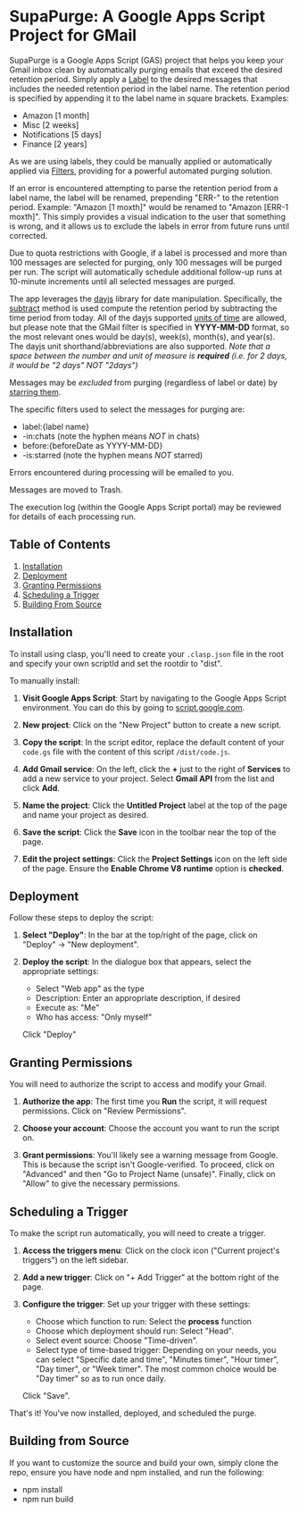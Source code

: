 # SupaPurge: A Google Apps Script Project for GMail

SupaPurge is a Google Apps Script (GAS) project that helps you keep your Gmail inbox clean by automatically purging emails that exceed the desired retention period. Simply apply a [Label](https://support.google.com/mail/answer/118708) to the desired messages that includes the needed retention period in the label name. The retention period is specified by appending it to the label name in square brackets.  Examples:

* Amazon [1 month]
* Misc [2 weeks]
* Notifications [5 days]
* Finance [2 years]

As we are using labels, they could be manually applied or automatically applied via [Filters](https://workspace.google.com/blog/productivity-collaboration/how-to-master-gmails-advanced-search-and-labelling), providing for a powerful automated purging solution.

If an error is encountered attempting to parse the retention period from a label name, the label will be renamed, prepending "ERR-" to the retention period.  Example:  "Amazon [1 moxth]" would be renamed to "Amazon [ERR-1 moxth]". This simply provides a visual indication to the user that something is wrong, and it allows us to exclude the labels in error from future runs until corrected.

Due to quota restrictions with Google, if a label is processed and more than 100 messages are selected for purging, only 100 messages will be purged per run.  The script will automatically schedule additional follow-up runs at 10-minute increments until all selected messages are purged.

The app leverages the [dayjs](https://day.js.org/) library for date manipulation.  Specifically, the [subtract](https://day.js.org/docs/en/manipulate/subtract) method is used compute the retention period by subtracting the time period from today.  All of the dayjs supported [units of time](https://day.js.org/docs/en/manipulate/add#list-of-all-available-units) are allowed, but please note that the GMail filter is specified in **YYYY-MM-DD** format, so the most relevant ones would be day(s), week(s), month(s), and year(s).  The dayjs unit shorthand/abbreviations are also supported.  *Note that a space between the number and unit of measure is **required** (i.e. for 2 days, it would be "2 days" NOT "2days")*

Messages may be *excluded* from purging (regardless of label or date) by [starring them](https://support.google.com/mail/answer/5904).

The specific filters used to select the messages for purging are:
* label:{label name}
* -in:chats (note the hyphen means *NOT* in chats)
* before:{beforeDate as YYYY-MM-DD}
* -is:starred (note the hyphen means *NOT* starred)

Errors encountered during processing will be emailed to you.

Messages are moved to Trash.

The execution log (within the Google Apps Script portal) may be reviewed for details of each processing run.

## Table of Contents

1. [Installation](#installation)
2. [Deployment](#deployment)
3. [Granting Permissions](#granting-permissions)
4. [Scheduling a Trigger](#scheduling-a-trigger)
5. [Building From Source](#building-from-source)

## Installation

To install using clasp, you'll need to create your ````.clasp.json```` file in the root and specify your own scriptId and set the rootdir to "dist". 

To manually install:

1. **Visit Google Apps Script**: Start by navigating to the Google Apps Script environment. You can do this by going to [script.google.com](https://script.google.com/). 

2. **New project**: Click on the "New Project" button to create a new script.

3. **Copy the script**: In the script editor, replace the default content of your ````code.gs```` file with the content of this script ````/dist/code.js````. 

4. **Add Gmail service**: On the left, click the **+** just to the right of **Services** to add a new service to your project.  Select **Gmail API** from the list and click **Add**.

5. **Name the project**: Click the **Untitled Project** label at the top of the page and name your project as desired.

6. **Save the script**: Click the **Save** icon in the toolbar near the top of the page. 

7. **Edit the project settings**: Click the **Project Settings** icon on the left side of the page.  Ensure the **Enable Chrome V8 runtime** option is **checked**.

## Deployment

Follow these steps to deploy the script:

1. **Select "Deploy"**: In the bar at the top/right of the page, click on "Deploy" -> "New deployment".  

2. **Deploy the script**: In the dialogue box that appears, select the appropriate settings:
    - Select "Web app" as the type
    - Description: Enter an appropriate description, if desired
    - Execute as: "Me"
    - Who has access: "Only myself"

    Click "Deploy"

## Granting Permissions

You will need to authorize the script to access and modify your Gmail.

1. **Authorize the app**: The first time you **Run** the script, it will request permissions. Click on "Review Permissions".

2. **Choose your account**: Choose the account you want to run the script on.

3. **Grant permissions**: You'll likely see a warning message from Google. This is because the script isn't Google-verified. To proceed, click on "Advanced" and then "Go to Project Name (unsafe)". Finally, click on "Allow" to give the necessary permissions.

## Scheduling a Trigger

To make the script run automatically, you will need to create a trigger.

1. **Access the triggers menu**: Click on the clock icon ("Current project's triggers") on the left sidebar.

2. **Add a new trigger**: Click on "+ Add Trigger" at the bottom right of the page.

3. **Configure the trigger**: Set up your trigger with these settings:

    - Choose which function to run: Select the **process** function
    - Choose which deployment should run: Select "Head".
    - Select event source: Choose "Time-driven".
    - Select type of time-based trigger: Depending on your needs, you can select "Specific date and time", "Minutes timer", "Hour timer", "Day timer", or "Week timer".  The most common choice would be "Day timer" so as to run once daily.
   
    Click "Save".

That's it! You've now installed, deployed, and scheduled the purge. 

## Building from Source

If you want to customize the source and build your own, simply clone the repo, ensure you have node and npm installed, and run the following:
* npm install
* npm run build
